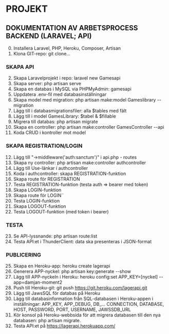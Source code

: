 # PROJEKT

## DOKUMENTATION AV ARBETSPROCESS BACKEND (LARAVEL; API)
0. Installera Laravel, PHP, Heroku, Composer, Artisan
1. Klona GIT-repo: git clone...

### SKAPA API
2. Skapa Laravelprojekt i repo: laravel new Gamesapi
3. Skapa server: php artisan serve
4. Skapa en databas i MySQL via PHPMyAdmin: gamesapi
5. Uppdatera .env-fil med databasinställningar
6. Skapa model med migration: php artisan make:model Gameslibrary --migration
7. Lägg till i databasmigrationsfiler: alla $tables med fält
8. Lägg till i model GamesLibrary: $tabel & $fillable
9. Migrera till databas: php artisan migrate
10. Skapa en controller: php artisan make:controller GamesController --api
11. Koda CRUD i kontroller mot model

### SKAPA REGISTRATION/LOGIN
12. Lägg till "->middleware('auth:sanctum')" i api.php - routes
13. Skapa ny controller: php artisan make:controller authcontroller
14. Lägg till Use-länkar i authcontroller
15. Koda i authcontroller: skapa REGISTRATION-funktion
16. Skapa route för REGISTRATION
17. Testa REGISTRATION-funktion (testa auth => bearer med token)
18. Skapa LOGIN-funktion
19. Skapa route för LOGIN¨
20. Testa LOGIN-funktion
21. Skapa LOGOUT-funktion
22. Testa LOGOUT-funktion (med token i bearer)

### TESTA
23. Se API-lyssnande: php artisan route:list
24. Testa API:et i ThunderClient: data ska presenteras i JSON-format

### PUBLICERING 
25. Skapa en Heroku-app: heroku create lagerapi
26. Generera APP-nyckel: php artisan key:generate --show
27. Lägg till APP-nyckeln i Heroku: heroku config:set APP_KEY=[nyckel] --app=damjan-moment2
28. Push till Heroku-git: git push https://git.heroku.com/lagerapi.git
29. Lägg till JawsSQL för databas på Heroku
30. Lägg till databasinformation från SQL-databasen i Heroku-appen i inställningar:
APP_KEY, APP_DEBUG, DB_... CONNECTION, DATABASE, HOST, PASSWORD, PORT, USERNAME, JAWSSDB_URL
31. Kör konsol på Heroku-webbsida för att migrera databasen till den nya databasen: php artisan migrate.
32. Testa API:et på https://lagerapi.herokuapp.com/ 